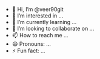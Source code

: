 - 👋 Hi, I’m @veer90git
- 👀 I’m interested in ...
- 🌱 I’m currently learning ...
- 💞️ I’m looking to collaborate on ...
- 📫 How to reach me ...
- 😄 Pronouns: ...
- ⚡ Fun fact: ...

<!---
veer90git/veer90git is a ✨ special ✨ repository because its `README.md` (this file) appears on your GitHub profile.
You can click the Preview link to take a look at your changes.
--->

